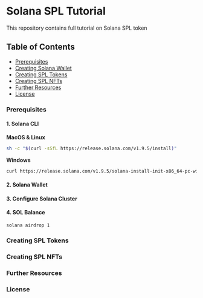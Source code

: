 # Solana SPL Tutorial
This repository contains full tutorial on Solana SPL token

## Table of Contents
- [Prerequisites](#prerequisites)
- [Creating Solana Wallet](#creating-solana-wallet)
- [Creating SPL Tokens](#creating-spl-tokens)
- [Creating SPL NFTs](#creating-spl-nfts)
- [Further Resources](#further-resources)
- [License](#license)

### Prerequisites

#### 1. Solana CLI

**MacOS & Linux**

```sh
sh -c "$(curl -sSfL https://release.solana.com/v1.9.5/install)"
```

**Windows**

```sh
curl https://release.solana.com/v1.9.5/solana-install-init-x86_64-pc-windows-msvc.exe --output C:\solana-install-tmp\solana-install-init.exe --create-dirs
```

#### 2. Solana Wallet


#### 3. Configure Solana Cluster

#### 4. SOL Balance

```
solana airdrop 1
```

### Creating SPL Tokens

### Creating SPL NFTs

### Further Resources

### License
